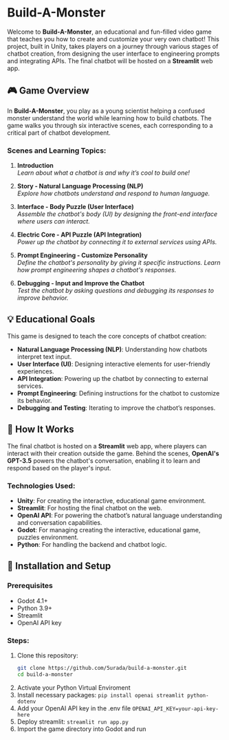 # Build-A-Monster

Welcome to **Build-A-Monster**, an educational and fun-filled video game that teaches you how to create and customize your very own chatbot! This project, built in Unity, takes players on a journey through various stages of chatbot creation, from designing the user interface to engineering prompts and integrating APIs. The final chatbot will be hosted on a **Streamlit** web app.

## 🎮 Game Overview

In **Build-A-Monster**, you play as a young scientist helping a confused monster understand the world while learning how to build chatbots. The game walks you through six interactive scenes, each corresponding to a critical part of chatbot development.

### Scenes and Learning Topics:
1. **Introduction**  
   *Learn about what a chatbot is and why it’s cool to build one!*

2. **Story - Natural Language Processing (NLP)**  
   *Explore how chatbots understand and respond to human language.*

3. **Interface - Body Puzzle (User Interface)**  
   *Assemble the chatbot's body (UI) by designing the front-end interface where users can interact.*

4. **Electric Core - API Puzzle (API Integration)**  
   *Power up the chatbot by connecting it to external services using APIs.*

5. **Prompt Engineering - Customize Personality**  
   *Define the chatbot's personality by giving it specific instructions. Learn how prompt engineering shapes a chatbot's responses.*

6. **Debugging - Input and Improve the Chatbot**  
   *Test the chatbot by asking questions and debugging its responses to improve behavior.*

## 💡 Educational Goals

This game is designed to teach the core concepts of chatbot creation:
- **Natural Language Processing (NLP)**: Understanding how chatbots interpret text input.
- **User Interface (UI)**: Designing interactive elements for user-friendly experiences.
- **API Integration**: Powering up the chatbot by connecting to external services.
- **Prompt Engineering**: Defining instructions for the chatbot to customize its behavior.
- **Debugging and Testing**: Iterating to improve the chatbot’s responses.

## 🚀 How It Works

The final chatbot is hosted on a **Streamlit** web app, where players can interact with their creation outside the game. Behind the scenes, **OpenAI's GPT-3.5** powers the chatbot's conversation, enabling it to learn and respond based on the player's input.

### Technologies Used:
- **Unity**: For creating the interactive, educational game environment.
- **Streamlit**: For hosting the final chatbot on the web.
- **OpenAI API**: For powering the chatbot’s natural language understanding and conversation capabilities.
- **Godot**: For managing creating the interactive, educational game, puzzles environment.
- **Python**: For handling the backend and chatbot logic.

## 🔧 Installation and Setup

### Prerequisites
- Godot 4.1+
- Python 3.9+
- Streamlit
- OpenAI API key

### Steps:
1. Clone this repository:
   ```bash
   git clone https://github.com/5urada/build-a-monster.git
   cd build-a-monster
2. Activate your Python Virtual Enviroment
3. Install necessary packages:
    ```pip install openai streamlit python-dotenv```
4. Add your OpenAI API key in the .env file
    ```OPENAI_API_KEY=your-api-key-here```
5. Deploy streamlit:
    ```streamlit run app.py```
6. Import the game directory into Godot and run
